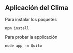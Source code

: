 ## Aplicación del Clima

Para instalar los paquetes

```
npm install
```

Para probar la applicación

```
node app -n Quito
```
